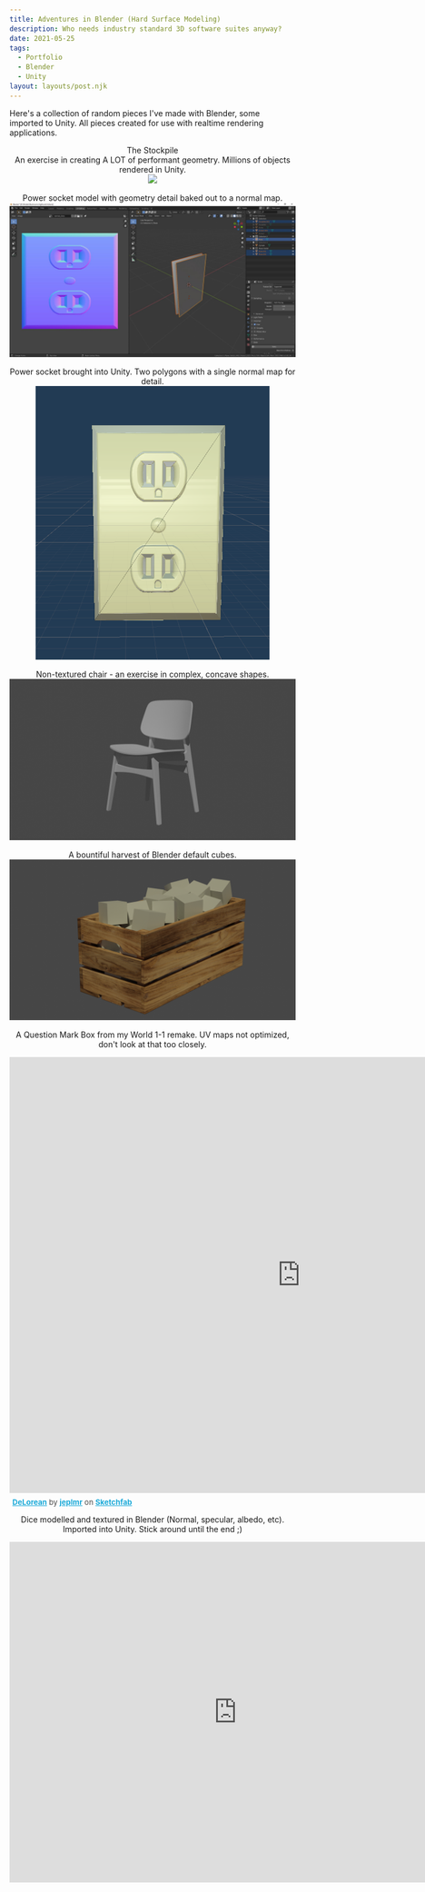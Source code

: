 ```yaml
---
title: Adventures in Blender (Hard Surface Modeling)
description: Who needs industry standard 3D software suites anyway? 
date: 2021-05-25
tags:
  - Portfolio
  - Blender
  - Unity
layout: layouts/post.njk
---
```


<p>Here's a collection of random pieces I've made with Blender, some imported to Unity. All pieces created for use with realtime rendering applications.</p>

<p style="text-align: center">The Stockpile<br>An exercise in creating A LOT of performant geometry. Millions of objects rendered in Unity.<br><img src="/img/tp_shortage.png"></p>
<p style="text-align: center">Power socket model with geometry detail baked out to a normal map.<br><img src="/img/socket normals.png"></p>
<p style="text-align: center">Power socket brought into Unity. Two polygons with a single normal map for detail.<br><img src="/img/socket unity.png"></p>
<p style="text-align: center">Non-textured chair - an exercise in complex, concave shapes.<br><img src="/img/chair.png"></p>
<p style="text-align: center">A bountiful harvest of Blender default cubes.<br><img src="/img/render.png"></p>


<p style="text-align: center">A Question Mark Box from my World 1-1 remake. UV maps not optimized, don't look at that too closely.</p>
<div class="sketchfab-embed-wrapper">
    <iframe title="A 3D model" width="1024" height="768" src="https://sketchfab.com/models/5fa7e9d6c00046e3ab140d2e338a0e42/embed" frameborder="0" allow="autoplay; fullscreen; vr" mozallowfullscreen="true" webkitallowfullscreen="true"></iframe>
    <p style="font-size: 13px; font-weight: normal; margin: 5px; color: #4A4A4A;">
        <a href="https://sketchfab.com/3d-models/delorean-873d009b36a84b06a5e2612c8ecafa9d?utm_medium=embed&utm_source=website&utm_campaign=share-popup" target="_blank" style="font-weight: bold; color: #1CAAD9;">DeLorean</a>
        by <a href="https://sketchfab.com/jeplmr?utm_medium=embed&utm_source=website&utm_campaign=share-popup" target="_blank" style="font-weight: bold; color: #1CAAD9;">jeplmr</a>
        on <a href="https://sketchfab.com?utm_medium=embed&utm_source=website&utm_campaign=share-popup" target="_blank" style="font-weight: bold; color: #1CAAD9;">Sketchfab</a>
    </p>
</div>

<p style="text-align: center">Dice modelled and textured in Blender (Normal, specular, albedo, etc). Imported into Unity. Stick around until the end ;)</p>
<div class="container">
<p style="text-align: center"><iframe width="800" height="600" src="https://www.youtube.com/embed/jb2SsVTwW3E" frameborder="0" allow="accelerometer; autoplay; clipboard-write; encrypted-media; gyroscope; picture-in-picture" allowfullscreen class="video"></iframe></p></div>